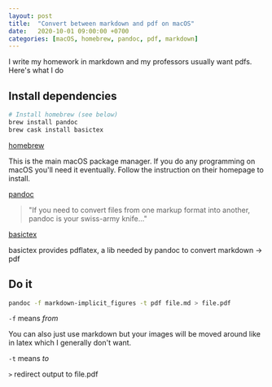 ```yaml
---
layout: post
title:  "Convert between markdown and pdf on macOS"
date:   2020-10-01 09:00:00 +0700
categories: [macOS, homebrew, pandoc, pdf, markdown]
---
```


I write my homework in markdown and my professors usually want pdfs.
 Here's what I do

## Install dependencies

```bash
# Install homebrew (see below)
brew install pandoc
brew cask install basictex
````

<a href='https://brew.sh/' target='_blank'>homebrew</a>

This is the main macOS package manager. If you do any programming on macOS you'll need it eventually. Follow the instruction on their homepage to install.

<a href='https://pandoc.org/' target='_blank'>pandoc</a>
> "If you need to convert files from one markup format into another, pandoc is your swiss-army knife..."

<a href='https://tug.org/mactex/morepackages.html' target='_blank'>basictex</a>

basictex provides pdflatex, a lib needed by pandoc to convert markdown -> pdf


## Do it
```bash
pandoc -f markdown-implicit_figures -t pdf file.md > file.pdf
```

`-f` means *from*

You can also just use markdown but your images will be moved around like in latex which I generally don't want.

`-t` means *to*

`>` redirect output to file.pdf